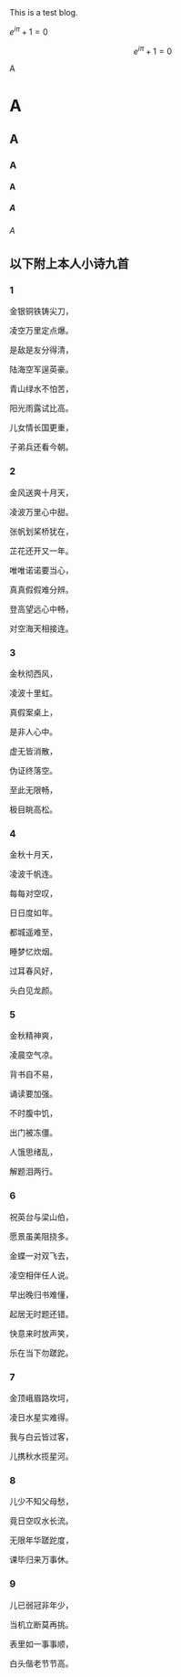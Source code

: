 <head>
    <script src="https://cdn.mathjax.org/mathjax/latest/MathJax.js?config=TeX-AMS-MML_HTMLorMML" type="text/javascript"></script>
    <script type="text/x-mathjax-config">
        MathJax.Hub.Config({
            tex2jax: {
            skipTags: ['script', 'noscript', 'style', 'textarea', 'pre'],
            inlineMath: [['$','$']]
            }
        });
    </script>
</head>
This is a test blog.

$e ^ {i\pi} + 1 = 0$

$$ e^{i\pi}+1=0 $$

A

# A

## A

### A

#### A

##### A

###### A

## 以下附上本人小诗九首

### 1

金银铜铁铸尖刀，

凌空万里定点爆。

是敌是友分得清，

陆海空军逞英豪。

青山绿水不怕苦，

阳光雨露试比高。

儿女情长国更重，

子弟兵还看今朝。

### 2

金风送爽十月天，

凌波万里心中甜。

张帆划桨桥犹在，

芷花还开又一年。

唯唯诺诺要当心，

真真假假难分辨。

登高望远心中畅，

对空海天相接连。

### 3

金秋彻西风，

凌波十里虹。

真假案桌上，

是非人心中。

虚无皆消散，

伪证终落空。

至此无限畅，

极目眺高松。

### 4

金秋十月天，

凌波千帆连。

每每对空叹，

日日度如年。

都城遥难至，

睡梦忆炊烟。

过耳春风好，

头白见龙颜。

### 5

金秋精神爽，

凌晨空气凉。

背书自不易，

诵读要加强。

不时腹中饥，

出门被冻僵。

人饿思绪乱，

解题泪两行。

### 6

祝英台与梁山伯，

愿景虽美阻挠多。

金蝶一对双飞去，

凌空相伴任人说。

早出晚归书难懂，

起居无时题还错。

快意来时放声笑，

乐在当下勿蹉跎。

### 7

金顶峨眉路坎坷，

凌日水星实难得。

我与白云皆过客，

儿携秋水揽星河。

### 8

儿少不知父母愁，

竟日空叹水长流。

无限年华蹉跎度，

课毕归来万事休。

### 9

儿已弱冠非年少，

当机立断莫再挑。

表里如一事事顺，

白头偕老节节高。


<script src="https://giscus.app/client.js"
        data-repo="LuOH3/LuOH3.github.io"
        data-repo-id="MDEwOlJlcG9zaXRvcnk0MDcyNDI4NzU="
        data-category="Announcements"
        data-category-id="DIC_kwDOGEYIe84CXL2M"
        data-mapping="pathname"
        data-strict="0"
        data-reactions-enabled="1"
        data-emit-metadata="0"
        data-input-position="top"
        data-theme="preferred_color_scheme"
        data-lang="zh-CN"
        crossorigin="anonymous"
        async>
</script>











